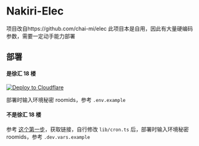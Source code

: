 # Nakiri-Elec
项目改自https://github.com/chai-mi/elec
此项目本是自用，因此有大量硬编码参数，需要一定动手能力部署

## 部署

#### 是徐汇 18 楼

[![Deploy to Cloudflare](https://deploy.workers.cloudflare.com/button)](https://deploy.workers.cloudflare.com/?url=https://github.com/Polaris-Leo/nakiri-elec)

部署时输入环境秘密 roomids，参考 `.env.example`

#### 不是徐汇 18 楼

参考 [这个第一步](https://github.com/lxl66566/ecust-electricity-statistics)，获取链接，自行修改 `lib/cron.ts` 后，部署时输入环境秘密 roomids，参考 `.dev.vars.example`
